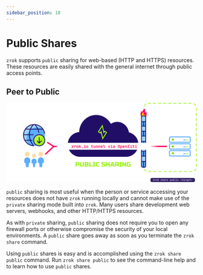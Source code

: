 ```yaml
---
sidebar_position: 10
---
```

# Public Shares

`zrok` supports `public` sharing for web-based (HTTP and HTTPS) resources. These resources are easily shared with the general internet through public access points.

## Peer to Public

![zrok_public_share](../images/zrok_public_share.png)

`public` sharing is most useful when the person or service accessing your resources does not have `zrok` running locally and cannot make use of the `private` sharing mode built into `zrok`. Many users share development web servers, webhooks, and other HTTP/HTTPS resources.

As with `private` sharing, `public` sharing does not require you to open any firewall ports or otherwise compromise the security of your local environments. A `public` share goes away as soon as you terminate the `zrok share` command.

Using `public` shares is easy and is accomplished using the `zrok share public` command. Run `zrok share public` to see the command-line help and to learn how to use `public` shares.